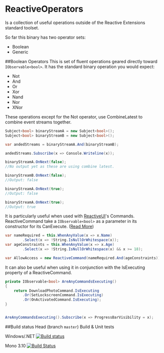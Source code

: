 # ReactiveOperators

Is a collection of useful operations outside of the Reactive Extensions standard toolset.

So far this binary has two operator sets:

- Boolean
- Generic

##Boolean Operators
This is set of fluent operations geared directly toward ```IObservable<bool>```. It has the standard binary operation you would expect:
- Not
- And
- Or
- Xor
- Nand
- Nor
- XNor

These operations except for the Not operator, use CombineLatest to combine event streams together.

```cs
Subject<bool> binaryStreamA = new Subject<bool>();
Subject<bool> binaryStreamB = new Subject<bool>();

var andedStreams = binaryStreamA.And(binaryStreamB);

andedStreams.Subscribe(x => Console.Writeline(x));

binaryStreamA.OnNext(false);
//No output yet as these are using combine latest.

binaryStreamB.OnNext(false);
//Output: false

binaryStreamA.OnNext(true);
//Output: false

binaryStreamA.OnNext(true);
//Output: true
```


It is particularly useful when used with [ReactiveUI](http://www.reactiveui.net)'s Commands. ReactiveCommand take a ```IObservable<bool>``` as a parameter in its constructor for its CanExecute. ([Read More](https://github.com/reactiveui/ReactiveUI/blob/docs/docs/basics/reactive-command.md#canexecute-via-observable))

```cs
var nameRequired = this.WhenAnyValue(x => x.Name)
        .Select(x => !String.IsNullOrWhitespace(x));
var ageConstraints = this.WhenAnyValue(x => x.Age)
        .Select(x => !String.IsNullOrWhitespace(x) && x >= 18);

var AllowAccess = new ReactiveCommand(nameRequired.And(ageConstraints));
```

It can also be useful when using it in conjunction with the IsExecuting property of a ReactiveCommand.

```cs
private IObservable<bool> AreAnyCommandsExecuting()
{
    return DownloadPhotoCommand.IsExecuting
        .Or(SetLockscreenCommand.IsExecuting)
        .Or(OnActivatedCommand.IsExecuting);
}


AreAnyCommandsExecuting().Subscribe(x => ProgressBarVisibility = x);


```

##Build status
Head (branch `master`) Build & Unit tests

Windows/.NET [![Build status](https://ci.appveyor.com/api/projects/status/1d75glc4hep7nqka?svg=true)](https://ci.appveyor.com/project/TheAngryByrd/reactiveoperators)

Mono 3.10 [![Build Status](https://travis-ci.org/TheAngryByrd/ReactiveOperators.svg?branch=master)](https://travis-ci.org/TheAngryByrd/ReactiveOperators)
